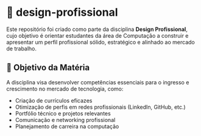 # 💼 design-profissional

Este repositório foi criado como parte da disciplina **Design Profissional**, cujo objetivo é orientar estudantes da área de Computação a construir e apresentar um perfil profissional sólido, estratégico e alinhado ao mercado de trabalho.

## 🎯 Objetivo da Matéria

A disciplina visa desenvolver competências essenciais para o ingresso e crescimento no mercado de tecnologia, como:

- Criação de currículos eficazes
- Otimização de perfis em redes profissionais (LinkedIn, GitHub, etc.)
- Portfólio técnico e projetos relevantes
- Comunicação e networking profissional
- Planejamento de carreira na computação